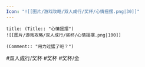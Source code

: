 ```yaml
---
Icon: "![[图片/游戏攻略/双人成行/奖杯/心情摇摆.png|30]]"
---
```

```ad-common-gold-trophy
title: (Title:: "心情摇摆")
![[图片/游戏攻略/双人成行/奖杯/心情摇摆.png|100]]

(Comment:: "用力过猛了吧？")
```

#双人成行/奖杯 #奖杯 #奖杯/金
